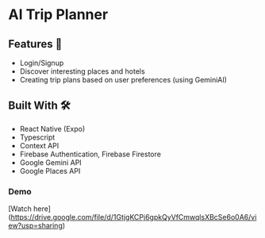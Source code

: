 # AI Trip Planner

## Features 🌟

- Login/Signup
- Discover interesting places and hotels
- Creating trip plans based on user preferences (using GeminiAI)

## Built With 🛠

- React Native (Expo)
- Typescript
- Context API
- Firebase Authentication, Firebase Firestore
- Google Gemini API
- Google Places API

### Demo

[Watch here] (https://drive.google.com/file/d/1GtjgKCPj6gpkQyVfCmwqlsXBcSe6o0A6/view?usp=sharing)
